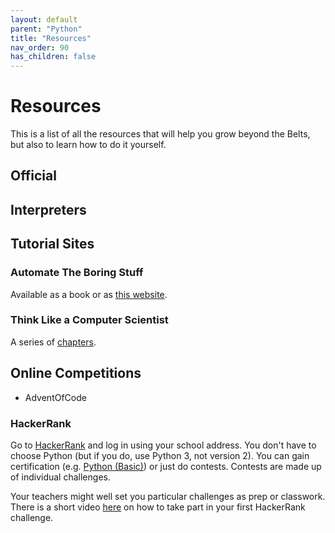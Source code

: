 ```yaml
---
layout: default
parent: "Python"
title: "Resources"
nav_order: 90
has_children: false
--- 
```


# Resources 

This is a list of all the resources that will help you grow beyond the Belts, but also to learn how to do it yourself. 

## Official



## Interpreters 

## Tutorial Sites 

### Automate The Boring Stuff

Available as a book or as [this website](https://automatetheboringstuff.com/). 

### Think Like a Computer Scientist 

A series of [chapters](http://openbookproject.net/thinkcs/python/english3e/).

## Online Competitions 

- AdventOfCode 

### HackerRank

Go to [HackerRank](https://www.hackerrank.com/) and log in using your school address. You don't have to choose Python (but if you do, use Python 3, not version 2). You can gain certification (e.g. [Python (Basic)](https://www.hackerrank.com/skills-verification/python_basic)) or just do contests. Contests are made up of individual challenges. 

Your teachers might well set you particular challenges as prep or classwork. There is a short video [here](https://www.loom.com/share/4a3c1862a6aa43c0acb5778f4b4f94b6) on how to take part in your first HackerRank challenge. 

